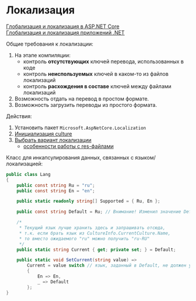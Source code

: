 # Локализация

[Глобализация и локализация в ASP.NET Core](https://learn.microsoft.com/ru-ru/aspnet/core/fundamentals/localization)  
[Глобализация и локализация приложений .NET](https://learn.microsoft.com/ru-ru/dotnet/core/extensions/globalization-and-localization)

Общие требования к локализации:

1. На этапе компиляции:
   - контроль **отсутствующих** ключей перевода, использованных в коде
   - контроль **неиспользуемых** ключей в каком-то из файлов локализаций
   - контроль **расхождения в составе** ключей между файлами локализаций
2. Возможность отдать на перевод в простом формате.
3. Возможность загрузить переводы из простого формата.

Действия:

1. Установить пакет `Microsoft.AspNetCore.Localization`
2. [Инициализация culture](./init-culture.md)
3. [Выбрать вариант локализации](https://github.com/gonzobard777/c_sharp_LocalizationCheck)
   - [особенности работы с res-файлами](./features-res-files/README.md)

Класс для инкапсулирования данных, связанных с языком/локализацией:

```csharp
public class Lang
{
    public const string Ru = "ru";
    public const string En = "en";

    public static readonly string[] Supported = { Ru, En };

    public const string Default = Ru; // Внимание! Изменил значение Default -> поменяй реализацию SetCurrent

    /*
     * Текущий язык лучше хранить здесь и запрашивать отсюда,
     * т.к. если брать язык из CultureInfo.CurrentCulture.Name,
     * то вместо ожидаемого "ru" можно получить "ru-RU"
     */
    public static string Current { get; private set; } = Default;

    public static void SetCurrent(string value) =>
        Current = value switch // язык, заданный в Default, не должен участвовать в case условиях switch
        {
            En => En,
            _ => Default
        };
}
```

